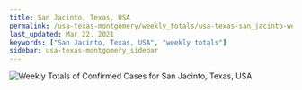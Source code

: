```yaml
---
title: San Jacinto, Texas, USA
permalink: /usa-texas-montgomery/weekly_totals/usa-texas-san_jacinto-weekly_totals.html
last_updated: Mar 22, 2021
keywords: ["San Jacinto, Texas, USA", "weekly totals"]
sidebar: usa-texas-montgomery_sidebar
---
```


![Weekly Totals of Confirmed Cases for San Jacinto, Texas, USA](/covid_tracker/images/graphs/usa-texas-san_jacinto-weekly_totals_graph.png)
